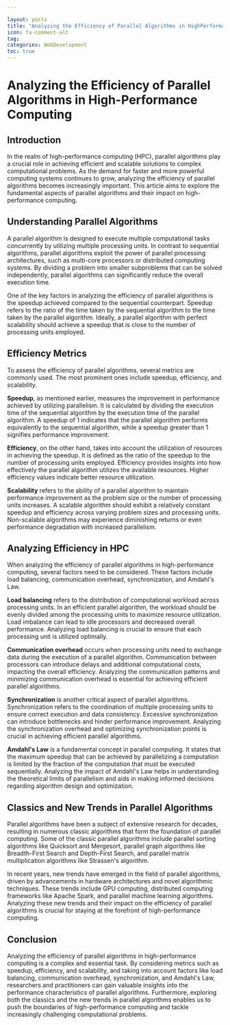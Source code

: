 ```yaml
---

layout: posts
title: "Analyzing the Efficiency of Parallel Algorithms in HighPerformance Computing"
icon: fa-comment-alt
tag:      
categories: WebDevelopment
toc: true
---
```




# Analyzing the Efficiency of Parallel Algorithms in High-Performance Computing

## Introduction

In the realm of high-performance computing (HPC), parallel algorithms play a crucial role in achieving efficient and scalable solutions to complex computational problems. As the demand for faster and more powerful computing systems continues to grow, analyzing the efficiency of parallel algorithms becomes increasingly important. This article aims to explore the fundamental aspects of parallel algorithms and their impact on high-performance computing.

## Understanding Parallel Algorithms

A parallel algorithm is designed to execute multiple computational tasks concurrently by utilizing multiple processing units. In contrast to sequential algorithms, parallel algorithms exploit the power of parallel processing architectures, such as multi-core processors or distributed computing systems. By dividing a problem into smaller subproblems that can be solved independently, parallel algorithms can significantly reduce the overall execution time.

One of the key factors in analyzing the efficiency of parallel algorithms is the speedup achieved compared to the sequential counterpart. Speedup refers to the ratio of the time taken by the sequential algorithm to the time taken by the parallel algorithm. Ideally, a parallel algorithm with perfect scalability should achieve a speedup that is close to the number of processing units employed.

## Efficiency Metrics

To assess the efficiency of parallel algorithms, several metrics are commonly used. The most prominent ones include speedup, efficiency, and scalability.

**Speedup**, as mentioned earlier, measures the improvement in performance achieved by utilizing parallelism. It is calculated by dividing the execution time of the sequential algorithm by the execution time of the parallel algorithm. A speedup of 1 indicates that the parallel algorithm performs equivalently to the sequential algorithm, while a speedup greater than 1 signifies performance improvement.

**Efficiency**, on the other hand, takes into account the utilization of resources in achieving the speedup. It is defined as the ratio of the speedup to the number of processing units employed. Efficiency provides insights into how effectively the parallel algorithm utilizes the available resources. Higher efficiency values indicate better resource utilization.

**Scalability** refers to the ability of a parallel algorithm to maintain performance improvement as the problem size or the number of processing units increases. A scalable algorithm should exhibit a relatively constant speedup and efficiency across varying problem sizes and processing units. Non-scalable algorithms may experience diminishing returns or even performance degradation with increased parallelism.

## Analyzing Efficiency in HPC

When analyzing the efficiency of parallel algorithms in high-performance computing, several factors need to be considered. These factors include load balancing, communication overhead, synchronization, and Amdahl's Law.

**Load balancing** refers to the distribution of computational workload across processing units. In an efficient parallel algorithm, the workload should be evenly divided among the processing units to maximize resource utilization. Load imbalance can lead to idle processors and decreased overall performance. Analyzing load balancing is crucial to ensure that each processing unit is utilized optimally.

**Communication overhead** occurs when processing units need to exchange data during the execution of a parallel algorithm. Communication between processors can introduce delays and additional computational costs, impacting the overall efficiency. Analyzing the communication patterns and minimizing communication overhead is essential for achieving efficient parallel algorithms.

**Synchronization** is another critical aspect of parallel algorithms. Synchronization refers to the coordination of multiple processing units to ensure correct execution and data consistency. Excessive synchronization can introduce bottlenecks and hinder performance improvement. Analyzing the synchronization overhead and optimizing synchronization points is crucial in achieving efficient parallel algorithms.

**Amdahl's Law** is a fundamental concept in parallel computing. It states that the maximum speedup that can be achieved by parallelizing a computation is limited by the fraction of the computation that must be executed sequentially. Analyzing the impact of Amdahl's Law helps in understanding the theoretical limits of parallelism and aids in making informed decisions regarding algorithm design and optimization.

## Classics and New Trends in Parallel Algorithms

Parallel algorithms have been a subject of extensive research for decades, resulting in numerous classic algorithms that form the foundation of parallel computing. Some of the classic parallel algorithms include parallel sorting algorithms like Quicksort and Mergesort, parallel graph algorithms like Breadth-First Search and Depth-First Search, and parallel matrix multiplication algorithms like Strassen's algorithm.

In recent years, new trends have emerged in the field of parallel algorithms, driven by advancements in hardware architectures and novel algorithmic techniques. These trends include GPU computing, distributed computing frameworks like Apache Spark, and parallel machine learning algorithms. Analyzing these new trends and their impact on the efficiency of parallel algorithms is crucial for staying at the forefront of high-performance computing.

## Conclusion

Analyzing the efficiency of parallel algorithms in high-performance computing is a complex and essential task. By considering metrics such as speedup, efficiency, and scalability, and taking into account factors like load balancing, communication overhead, synchronization, and Amdahl's Law, researchers and practitioners can gain valuable insights into the performance characteristics of parallel algorithms. Furthermore, exploring both the classics and the new trends in parallel algorithms enables us to push the boundaries of high-performance computing and tackle increasingly challenging computational problems.